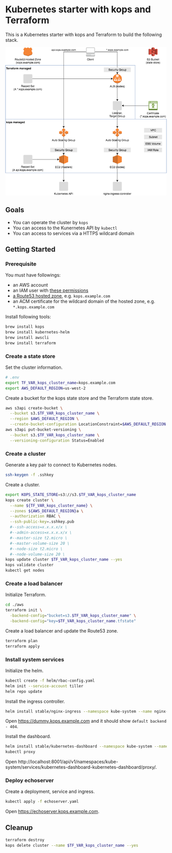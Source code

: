 # Kubernetes starter with kops and Terraform

This is a Kubernetes starter with kops and Terraform to build the following stack.

![k8s-alb-kops-terraform.png](k8s-alb-kops-terraform.png)

## Goals

- You can operate the cluster by `kops`
- You can access to the Kunernetes API by `kubectl`
- You can access to services via a HTTPS wildcard domain

## Getting Started

### Prerequisite

You must have followings:

- an AWS account
- an IAM user with [these permissions](https://github.com/kubernetes/kops/blob/master/docs/aws.md)
- [a Route53 hosted zone](https://github.com/kubernetes/kops/blob/master/docs/aws.md), e.g. `kops.example.com`
- an ACM certificate for the wildcard domain of the hosted zone, e.g. `*.kops.example.com`

Install following tools:

```sh
brew install kops
brew install kubernetes-helm
brew install awscli
brew install terraform
```

### Create a state store

Set the cluster information.

```sh
# .env
export TF_VAR_kops_cluster_name=kops.example.com
export AWS_DEFAULT_REGION=us-west-2
```

Create a bucket for the kops state store and the Terraform state store.

```sh
aws s3api create-bucket \
  --bucket s3.$TF_VAR_kops_cluster_name \
  --region $AWS_DEFAULT_REGION \
  --create-bucket-configuration LocationConstraint=$AWS_DEFAULT_REGION
aws s3api put-bucket-versioning \
  --bucket s3.$TF_VAR_kops_cluster_name \
  --versioning-configuration Status=Enabled
```

### Create a cluster

Generate a key pair to connect to Kubernetes nodes.

```sh
ssh-keygen -f .sshkey
```

Create a cluster.

```sh
export KOPS_STATE_STORE=s3://s3.$TF_VAR_kops_cluster_name
kops create cluster \
  --name ${TF_VAR_kops_cluster_name} \
  --zones ${AWS_DEFAULT_REGION}a \
  --authorization RBAC \
  --ssh-public-key=.sshkey.pub
  #--ssh-access=x.x.x.x/x \
  #--admin-access=x.x.x.x/x \
  #--master-size t2.micro \
  #--master-volume-size 20 \
  #--node-size t2.micro \
  #--node-volume-size 20 \
kops update cluster $TF_VAR_kops_cluster_name --yes
kops validate cluster
kubectl get nodes
```

### Create a load balancer

Initialize Terraform.

```sh
cd ./aws
terraform init \
  -backend-config="bucket=s3.$TF_VAR_kops_cluster_name" \
  -backend-config="key=$TF_VAR_kops_cluster_name.tfstate"
```

Create a load balancer and update the Route53 zone.

```sh
terraform plan
terraform apply
```

### Install system services

Initialize the helm.

```sh
kubectl create -f helm/rbac-config.yaml
helm init --service-account tiller
helm repo update
```

Install the ingress controller.

```sh
helm install stable/nginx-ingress --namespace kube-system --name nginx-ingress -f helm/nginx-ingress-config.yaml
```

Open https://dummy.kops.example.com and it should show `default backend - 404`.

Install the dashboard.

```sh
helm install stable/kubernetes-dashboard --namespace kube-system --name kubernetes-dashboard -f helm/kubernetes-dashboard-config.yaml
kubectl proxy
```

Open http://localhost:8001/api/v1/namespaces/kube-system/services/kubernetes-dashboard-kubernetes-dashboard/proxy/.

### Deploy echoserver

Create a deployment, service and ingress.

```sh
kubectl apply -f echoserver.yaml
```

Open https://echoserver.kops.example.com.

## Cleanup

```sh
terraform destroy
kops delete cluster --name $TF_VAR_kops_cluster_name --yes
```
